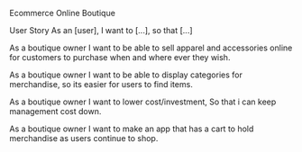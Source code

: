 
Ecommerce Online Boutique 


User Story
As an [user], I want to [...], so that [...]

As a boutique owner I want to be able to sell apparel and accessories online for customers to purchase when and where ever they wish.

As a boutique owner I want to be able to display categories for merchandise, so its easier for users to find items.

As a boutique owner I want to lower cost/investment, So that i can keep management cost down.

As a boutique owner I want to make an app that has a cart to hold merchandise as users continue to shop.

